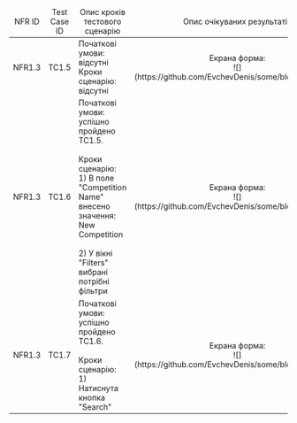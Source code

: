 <table>
    <thead align="center">
        <tr>
            <td align="center">NFR ID</td>
            <td align="center">Test Case ID</td>
            <td align="center">Опис кроків тестового сценарію</td>
            <td align="center">Опис очікуваних результатів</td>
        </tr>
    </thead>
    <tbody>
        <tr>
            <td align="center">NFR1.3</td>
            <td align="center">TC1.5</td>
            <td align="left">Початкові умови: відсутні
            <br>Кроки сценарію: відсутні
            <td align="center">Екрана форма:
            <br> ![](https://github.com/EvchevDenis/some/blob/main/1.jpg)</td>
        </tr>
        <tr>
            <td align="center">NFR1.3</td>
            <td align="center">TC1.6</td>
            <td align="left">Початкові умови: успішно пройдено TC1.5.
            <br><br>Кроки сценарію: 
            <br>1) В поле "Competition Name" внесено значення: New Competition
            <br><br>2) У вікні "Filters" вибрані потрібні фільтри 
            <td align="center">Екрана форма:
            <br> ![](https://github.com/EvchevDenis/some/blob/main/2.jpg)</td>
        </tr>
        <tr>
            <td align="center">NFR1.3</td>
            <td align="center">TC1.7</td>
            <td align="left">Початкові умови: успішно пройдено TC1.6.
            <br><br>Кроки сценарію: 
            <br>1) Натиснута кнопка "Search"
            <td align="center">Екрана форма:
            <br> ![](https://github.com/EvchevDenis/some/blob/main/3.jpg)</td>
        </tr>
    </tbody>
</table>
